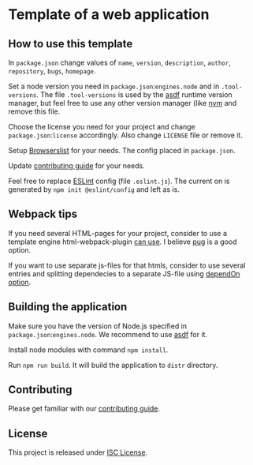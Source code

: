 # Template of a web application

## How to use this template

In `package.json` change values of `name`, `version`, `description`, `author`, `repository`, `bugs`, `homepage`.

Set a node version you need in `package.json`:`engines.node` and in `.tool-versions`.
The file `.tool-versions` is used by the [asdf](https://asdf-vm.com) runtime version manager, but feel free to use any other version manager (like [nvm](https://github.com/nvm-sh/nvm) and remove this file.

Choose the license you need for your project and change `package.json`:`license` accordingly. Also change `LICENSE` file or remove it.

Setup [Browserslist](https://browsersl.ist) for your needs. The config placed in `package.json`.

Update [contributing guide](./CONTRIBUTING.md) for your needs.

Feel free to replace [ESLint](https://eslint.org) config (file `.eslint.js`). The current on is generated by `npm init @eslint/config` and left as is.


## Webpack tips

If you need several HTML-pages for your project, consider to use a template engine html-webpack-plugin [can use](https://github.com/jantimon/html-webpack-plugin/blob/main/docs/template-option.md). I believe [pug](https://pugjs.org/) is a good option.

If you want to use separate js-files for that htmls, consider to use several entries and splitting dependecies to a separate JS-file using [dependOn option](https://webpack.js.org/guides/code-splitting/#prevent-duplication).


## Building the application

Make sure you have the version of Node.js specified in `package.json`:`engines.node`.
We recommend to use [asdf](https://asdf-vm.com) for it.

Install node modules with command `npm install`.

Run `npm run build`.
It will build the application to `distr` directory.


## Contributing

Please get familiar with our [contributing guide](./CONTRIBUTING.md).


## License

This project is released under [ISC License](https://opensource.org/licenses/ISC).
